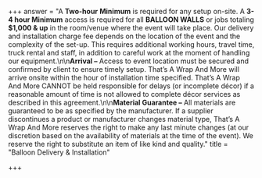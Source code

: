 +++
answer = "A **Two-hour** **Minimum** is required for any setup on-site. A **3-4 hour Minimum** access is required for all **BALLOON WALLS** or jobs totaling **$1,000 & up** in the room/venue where the event will take place. Our delivery and installation charge fee depends on the location of the event and the complexity of the set-up. This requires additional working hours, travel time, truck rental and staff, in addition to careful work at the moment of handling our equipment.\n\n**Arrival –** Access to event location must be secured and confirmed by client to ensure timely setup. That’s A Wrap And More will arrive onsite within the hour of installation time specified. That’s A Wrap And More CANNOT be held responsible for delays (or incomplete décor) if a reasonable amount of time is not allowed to complete décor services as described in this agreement.\n\n**Material Guarantee –** All materials are guaranteed to be as specified by the manufacturer. If a supplier discontinues a product or manufacturer changes material type, That’s A Wrap And More reserves the right to make any last minute changes (at our discretion based on the availability of materials at the time of the event). We reserve the right to substitute an item of like kind and quality."
title = "Balloon Delivery & Installation"

+++
